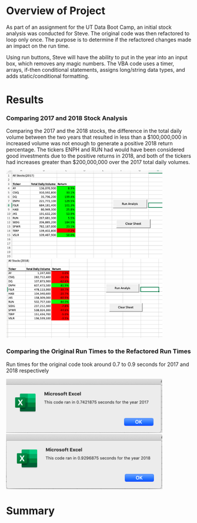 # Overview of Project

As part of an assignment for the UT Data Boot Camp, an initial stock analysis was conducted for Steve. The original code was then refactored to loop only once. The purpose is to determine if the refactored changes made an impact on the run time.

Using run buttons, Steve will have the ability to put in the year into an input box, which removes any magic numbers. The VBA code uses a timer, arrays, if-then conditional statements, assigns long/string data types, and adds static/conditional formatting.

# Results

### Comparing 2017 and 2018 Stock Analysis
Comparing the 2017 and the 2018 stocks, the difference in the total daily volume between the two years that resulted in less than a $100,000,000 in increased volume was not enough to generate a positive 2018 return percentage. The tickers ENPH and RUN had would have been considered good investments due to the positive returns in 2018, and both of the tickers had increases greater than $200,000,000 over the 2017 total daily volumes.

<img src="https://github.com/remilekunajisebutu/stock-analysis/blob/main/Resources/VBA_Challenge_2017.png" width="425"/><img src="https://github.com/remilekunajisebutu/stock-analysis/blob/main/Resources/VBA_Challenge_2018.png" width="425"/>

### Comparing the Original Run Times to the Refactored Run Times

Run times for the original code took around 0.7 to 0.9 seconds for 2017 and 2018 respectively

<img src="https://github.com/remilekunajisebutu/stock-analysis/blob/main/Resources/original timer 2017.png" width="425"/><img src="https://github.com/remilekunajisebutu/stock-analysis/blob/main/Resources/original timer 2018.png" width="425"/>



# Summary

